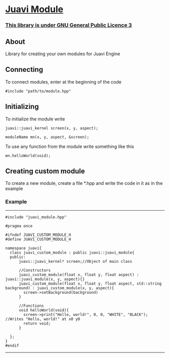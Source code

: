# [Juavi Module](https://github.com/mrybs/juavi/blob/main/juavi_module.hpp)
### [This library is under GNU General Public Licence 3](https://github.com/mrybs/juavi/blob/main/LICENSE)
## About
Library for creating your own modules for Juavi Engine

## Connecting
To connect modules, enter at the beginning of the code

`#include "path/to/module.hpp"`

## Initializing
To initialize the module write

`juavi::juavi_kernel screen(x, y, aspect);`

`moduleName mn(x, y, aspect, &screen);`

To use any function from the module write something like this

`mn.helloWorld(void);`

## Creating custom module
To create a new module, create a file *.hpp and write the code in it as in the example
### Example
***
    #include "juavi_module.hpp"

    #pragma once

    #ifndef JUAVI_CUSTOM_MODULE_H
    #define JUAVI_CUSTOM_MODULE_H

    namespace juavi{
      class juavi_custom_module : public juavi::juavi_module{
      public:
          juavi::juavi_kernel* screen;//Object of main class
          
          //Constructors
          juavi_custom_module(float x, float y, float aspect) : juavi::juavi_module(x, y, aspect){}
          juavi_custom_module(float x, float y, float aspect, std::string background) : juavi_custom_module(x, y, aspect){
            screen->setBackground(background)
          }
          
          //Functions
          void helloWorld(void){
            screen->print("Hello, world!", 0, 0, "WHITE", "BLACK"); //Writes "Hello, world!" at x0 y0
            return void;
          }

      };
    }
    #endif
***
